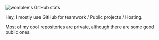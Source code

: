 ![womblee's GitHub stats](https://github-readme-stats.vercel.app/api?username=womblee&count_private=true&show_icons=true&theme=dark)

Hey, I mostly use GitHub for teamwork / Public projects / Hosting.

Most of my cool repositories are private, although there are some good public ones.
